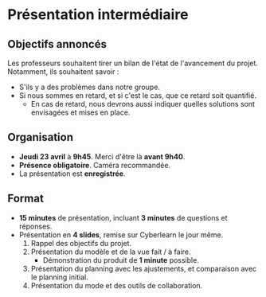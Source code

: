 # Présentation intermédiaire

## Objectifs annoncés

Les professeurs souhaitent tirer un bilan de l'état de l'avancement du projet.
Notamment, ils souhaitent savoir :

+ S'ils y a des problèmes dans notre groupe.
+ Si nous sommes en retard, et si c'est le cas, que ce retard soit quantifié.
  - En cas de retard, nous devrons aussi indiquer quelles solutions sont
    envisagées et mises en place.

## Organisation

+ **Jeudi 23 avril** à **9h45**. Merci d'être là **avant 9h40**.
+ **Présence obligatoire**. Caméra recommandée.
+ La présentation est **enregistrée**.

## Format

+ **15 minutes** de présentation, incluant **3 minutes** de questions et
  réponses.
+ Présentation en **4 slides**, remise sur Cyberlearn le jour même.
  1. Rappel des objectifs du projet.
  2. Présentation du modèle et de la vue fait / à faire.
     + Démonstration du produit de **1 minute** possible.
  3. Présentation du planning avec les ajustements, et comparaison avec le
     planning initial.
  4. Présentation du mode et des outils de collaboration.

